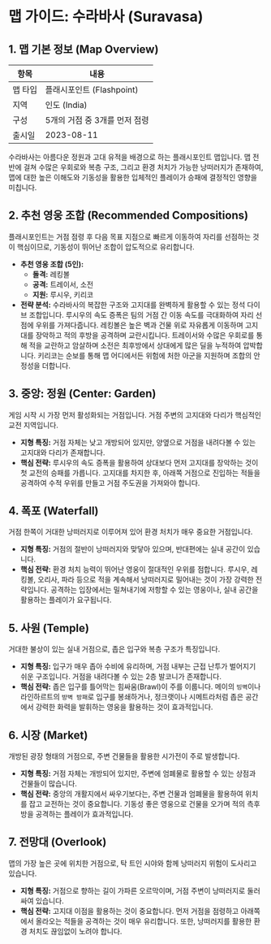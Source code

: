 # 맵 가이드: 수라바사 (Suravasa)

## 1. 맵 기본 정보 (Map Overview)

| 항목    | 내용                          |
| ------- | ----------------------------- |
| 맵 타입 | 플래시포인트 (Flashpoint)     |
| 지역    | 인도 (India)                  |
| 구성    | 5개의 거점 중 3개를 먼저 점령 |
| 출시일  | 2023-08-11                    |

수라바사는 아름다운 정원과 고대 유적을 배경으로 하는 플래시포인트 맵입니다. 맵 전반에 걸쳐 수많은 우회로와 복층 구조, 그리고 환경 처치가 가능한 낭떠러지가 존재하여, 맵에 대한 높은 이해도와 기동성을 활용한 입체적인 플레이가 승패에 결정적인 영향을 미칩니다.

## 2. 추천 영웅 조합 (Recommended Compositions)

플래시포인트는 거점 점령 후 다음 목표 지점으로 빠르게 이동하여 자리를 선점하는 것이 핵심이므로, 기동성이 뛰어난 조합이 압도적으로 유리합니다.

- **추천 영웅 조합 (5인):**
  - **돌격:** 레킹볼
  - **공격:** 트레이서, 소전
  - **지원:** 루시우, 키리코
- **전략 분석:** 수라바사의 복잡한 구조와 고지대를 완벽하게 활용할 수 있는 정석 다이브 조합입니다. 루시우의 속도 증폭은 팀의 거점 간 이동 속도를 극대화하여 자리 선점에 우위를 가져다줍니다. 레킹볼은 높은 벽과 건물 위로 자유롭게 이동하며 고지대를 장악하고 적의 후방을 공격하며 교란시킵니다. 트레이서와 수많은 우회로를 통해 적을 교란하고 암살하며 소전은 최후방에서 상대에게 많은 딜을 누적하여 압박합니다. 키리코는 순보를 통해 맵 어디에서든 위험에 처한 아군을 지원하며 조합의 안정성을 더합니다.

## 3. 중앙: 정원 (Center: Garden)

게임 시작 시 가장 먼저 활성화되는 거점입니다. 거점 주변의 고지대와 다리가 핵심적인 교전 지역입니다.

- **지형 특징:** 거점 자체는 낮고 개방되어 있지만, 양옆으로 거점을 내려다볼 수 있는 고지대와 다리가 존재합니다.
- **핵심 전략:** 루시우의 속도 증폭을 활용하여 상대보다 먼저 고지대를 장악하는 것이 첫 교전의 승패를 가릅니다. 고지대를 차지한 후, 아래쪽 거점으로 진입하는 적들을 공격하여 수적 우위를 만들고 거점 주도권을 가져와야 합니다.

## 4. 폭포 (Waterfall)

거점 한쪽이 거대한 낭떠러지로 이루어져 있어 환경 처치가 매우 중요한 거점입니다.

- **지형 특징:** 거점의 절반이 낭떠러지와 맞닿아 있으며, 반대편에는 실내 공간이 있습니다.
- **핵심 전략:** 환경 처치 능력이 뛰어난 영웅이 절대적인 우위를 점합니다. 루시우, 레킹볼, 오리사, 파라 등으로 적을 계속해서 낭떠러지로 밀어내는 것이 가장 강력한 전략입니다. 공격하는 입장에서는 밀쳐내기에 저항할 수 있는 영웅이나, 실내 공간을 활용하는 플레이가 요구됩니다.

## 5. 사원 (Temple)

거대한 불상이 있는 실내 거점으로, 좁은 입구와 복층 구조가 특징입니다.

- **지형 특징:** 입구가 매우 좁아 수비에 유리하며, 거점 내부는 근접 난투가 벌어지기 쉬운 구조입니다. 거점을 내려다볼 수 있는 2층 발코니가 존재합니다.
- **핵심 전략:** 좁은 입구를 틀어막는 힘싸움(Brawl)이 주를 이룹니다. 메이의 `빙벽`이나 라인하르트의 `방벽 방패`로 입구를 봉쇄하거나, 정크랫이나 시메트라처럼 좁은 공간에서 강력한 화력을 발휘하는 영웅을 활용하는 것이 효과적입니다.

## 6. 시장 (Market)

개방된 광장 형태의 거점으로, 주변 건물들을 활용한 시가전이 주로 발생합니다.

- **지형 특징:** 거점 자체는 개방되어 있지만, 주변에 엄폐물로 활용할 수 있는 상점과 건물들이 많습니다.
- **핵심 전략:** 중앙의 개활지에서 싸우기보다는, 주변 건물과 엄폐물을 활용하여 위치를 잡고 교전하는 것이 중요합니다. 기동성 좋은 영웅으로 건물을 오가며 적의 측후방을 공격하는 플레이가 효과적입니다.

## 7. 전망대 (Overlook)

맵의 가장 높은 곳에 위치한 거점으로, 탁 트인 시야와 함께 낭떠러지 위험이 도사리고 있습니다.

- **지형 특징:** 거점으로 향하는 길이 가파른 오르막이며, 거점 주변이 낭떠러지로 둘러싸여 있습니다.
- **핵심 전략:** 고지대 이점을 활용하는 것이 중요합니다. 먼저 거점을 점령하고 아래쪽에서 올라오는 적들을 공격하는 것이 매우 유리합니다. 또한, 낭떠러지를 활용한 환경 처치도 끊임없이 노려야 합니다.
